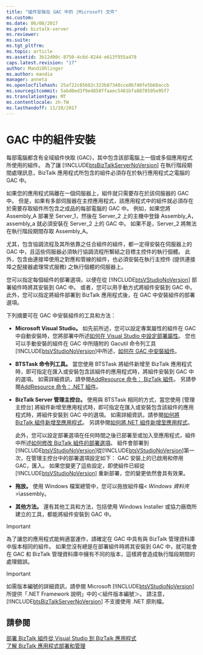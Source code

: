 ```yaml
---
title: "組件安裝在 GAC 中的 |Microsoft 文件"
ms.custom: 
ms.date: 06/08/2017
ms.prod: biztalk-server
ms.reviewer: 
ms.suite: 
ms.tgt_pltfrm: 
ms.topic: article
ms.assetid: 3b12d00c-8750-4c6d-8244-e613f955a478
caps.latest.revision: "17"
author: MandiOhlinger
ms.author: mandia
manager: anneta
ms.openlocfilehash: 25af22c85602c323b87340cce8b740fe5b68accb
ms.sourcegitcommit: 5abd0ed3f9e4858ffaaec5481bfa8878595e95f7
ms.translationtype: MT
ms.contentlocale: zh-TW
ms.lasthandoff: 11/28/2017
---
```

# <a name="assembly-installation-in-the-gac"></a>GAC 中的組件安裝
每部電腦都含有全域組件快取 (GAC)，其中包含該部電腦上一個或多個應用程式所使用的組件。 為了讓 [!INCLUDE[btsBizTalkServerNoVersion](../includes/btsbiztalkservernoversion-md.md)] 在執行階段期間處理訊息，BizTalk 應用程式所包含的組件必須存在於執行應用程式之電腦的 GAC 中。  
  
 如果您的應用程式隔離在一個伺服器上，組件就只需要存在於該伺服器的 GAC 中。 但是，如果有多部伺服器在主控應用程式，該應用程式中的組件就必須存在於需要存取組件所包含之成品的每部電腦的 GAC 中。 例如，如果您將 Assembly_A 部署至 Server_1，然後在 Server_2 上的主機中登錄 Assembly_A，assembly_a 就必須安裝在 Server_2 上的 GAC 中。 如果不是，Server_2 將無法在執行階段期間存取 Assembly_A。  
  
 尤其，包含協調流程及其所依靠之任合組件的組件，都一定得安裝在伺服器上的 GAC 中，且這些伺服器必須執行協調流程所繫結之目標主控件的執行個體。 此外，包含由連接埠使用之對應和管線的組件，也必須安裝在執行主控件 (提供連接埠之配接器處理常式服務) 之執行個體的伺服器上。  
  
 您可以指定每個組件的部署選項，以便在從 [!INCLUDE[btsVStudioNoVersion](../includes/btsvstudionoversion-md.md)] 部署組件時將其安裝到 GAC 中。 或者，您可以用手動方式將組件安裝到 GAC 中。 此外，您可以指定將組件部署到 BizTalk 應用程式後，在 GAC 中安裝組件的部署選項。  
  
 下列摘要可在 GAC 中安裝組件的工具和方法：  
  
-   **Microsoft Visual Studio。** 如先前所述，您可以設定專案屬性的組件在 GAC 中自動安裝時，您將部署中所述[如何在 Visual Studio 中設定部署屬性](../core/how-to-set-deployment-properties-in-visual-studio.md)。 您也可以手動安裝的組件在 GAC 中所隨附的 Gacutil 命令列工具[!INCLUDE[btsVStudioNoVersion](../includes/btsvstudionoversion-md.md)]中所述，[如何在 GAC 中安裝組件](../core/how-to-install-an-assembly-in-the-gac.md)。  
  
-   **BTSTask 命令列工具。** 當您使用 BTSTask 將組件新增至 BizTalk 應用程式時，即可指定在匯入或安裝包含該組件的應用程式時，將組件安裝到 GAC 中的選項。 如需詳細資訊，請參閱[AddResource 命令： BizTalk 組件](../core/addresource-command-biztalk-assembly.md)。 另請參閱[AddResource 命令：.NET 組件](../core/addresource-command-net-assembly.md)。  
  
-   **BizTalk Server 管理主控台。** 使用與 BTSTask 相同的方式，當您使用 [管理主控台] 將組件新增至應用程式時，即可指定在匯入或安裝包含該組件的應用程式時，將組件安裝到 GAC 中的選項。 如需詳細資訊，請參閱[如何將 BizTalk 組件新增至應用程式](../core/how-to-add-a-biztalk-assembly-to-an-application.md)。 另請參閱[如何將.NET 組件新增至應用程式](../core/how-to-add-a-net-assembly-to-an-application.md)。  
  
     此外，您可以設定部署選項在任何時間之後已部署至或加入至應用程式，組件中所述[如何修改 BizTalk 組件的部署選項](../core/how-to-modify-the-deployment-options-of-a-biztalk-assembly.md)。 組件會部署到[!INCLUDE[btsVStudioNoVersion](../includes/btsvstudionoversion-md.md)]從[!INCLUDE[btsVStudioNoVersion](../includes/btsvstudionoversion-md.md)]第一次，在管理主控台中的部署選項設定如下： GAC 安裝上的已啟用和停用 GAC，匯入。 如果您變更了這些設定，即使組件已經從 [!INCLUDE[btsVStudioNoVersion](../includes/btsvstudionoversion-md.md)] 重新部署，您的變更依然會具有效果。  
  
-   **拖放。** 使用 Windows 檔案總管中，您可以拖放組件檔\< *Windows 資料夾*\>\assembly。  
  
-   **其他方法。** 還有其他工具和方法，包括使用 Windows Installer 或協力廠商所建立的工具，都能將組件安裝到 GAC 中。  
  
> [!IMPORTANT]
>  為了讓您的應用程式能夠適當運作，請確定在 GAC 中具有與 BizTalk 管理資料庫中版本相同的組件。 如果您沒有總是在部署組件時將其安裝到 GAC 中，就可能會在 GAC 和 BizTalk 管理資料庫中擁有不同的版本，這樣將會造成執行階段期間的處理錯誤。  
  
> [!IMPORTANT]
>  如需版本編號的詳細資訊，請參閱 Microsoft [!INCLUDE[btsVStudioNoVersion](../includes/btsvstudionoversion-md.md)] 所提供「.NET Framework 說明」中的＜組件版本編號＞。 請注意，[!INCLUDE[btsBizTalkServerNoVersion](../includes/btsbiztalkservernoversion-md.md)] 不支援使用 .NET 原則檔。  
  
## <a name="see-also"></a>請參閱  
 [部署 BizTalk 組件從 Visual Studio 到 BizTalk 應用程式](../core/deploying-biztalk-assemblies-from-visual-studio-into-a-biztalk-application.md)   
 [了解 BizTalk 應用程式部署和管理](../core/understanding-biztalk-application-deployment-and-management.md)
